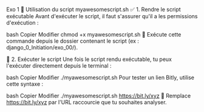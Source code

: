 Exo 1
🐚 Utilisation du script myawesomescript.sh
✅ 1. Rendre le script exécutable
Avant d'exécuter le script, il faut s'assurer qu'il a les permissions d'exécution :

bash
Copier
Modifier
chmod +x myawesomescript.sh
📁 Exécute cette commande depuis le dossier contenant le script (ex : django_0_Initiation/exo_00/).

🚀 2. Exécuter le script
Une fois le script rendu exécutable, tu peux l'exécuter directement depuis le terminal :

bash
Copier
Modifier
./myawesomescript.sh
Pour tester un lien Bitly, utilise cette syntaxe :

bash
Copier
Modifier
./myawesomescript.sh https://bit.ly/xyz
🔁 Remplace https://bit.ly/xyz par l'URL raccourcie que tu souhaites analyser.
